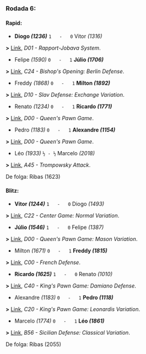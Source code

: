 ### Rodada 6:

#### Rapid:

* **Diogo *(1236)*** `1   -   0`  Vitor *(1316)*

**>** [Link](https://www.lichess.org/oLT8dFSp), *D01 - Rapport-Jobava System*.
* Felipe *(1590)* `0   -   1` **Júlio *(1706)***

**>** [Link](https://www.lichess.org/UPHBOLK8), *C24 - Bishop's Opening: Berlin Defense*.
* Freddy *(1868)* `0   -   1` **Milton *(1892)***

**>** [Link](https://www.lichess.org/DnGe3nKh), *D10 - Slav Defense: Exchange Variation*.
* Renato *(1234)* `0   -   1` **Ricardo *(1771)***

**>** [Link](https://www.lichess.org/1Wnoetil), *D00 - Queen's Pawn Game*.
* Pedro *(1183)* `0   -   1` **Alexandre *(1154)***

**>** [Link](https://www.lichess.org/uq0GqkcY), *D00 - Queen's Pawn Game*.
* Léo *(1933)* `½ - ½` Marcelo *(2018)*

**>** [Link](https://www.lichess.org/yah6Ermu), *A45 - Trompowsky Attack*.

De folga: Ribas (1623)

#### Blitz:

* **Vitor *(1244)*** `1   -   0`  Diogo *(1493)*

**>** [Link](https://www.lichess.org/wVZwlYka), *C22 - Center Game: Normal Variation*.
* **Júlio *(1546)*** `1   -   0`  Felipe *(1387)*

**>** [Link](https://www.lichess.org/Hd2EH2bV), *D00 - Queen's Pawn Game: Mason Variation*.
* Milton *(1671)* `0   -   1` **Freddy *(1815)***

**>** [Link](https://www.lichess.org/kntzkFHk), *C00 - French Defense*.
* **Ricardo *(1625)*** `1   -   0`  Renato *(1010)*

**>** [Link](https://www.lichess.org/W6qYlQxP), *C40 - King's Pawn Game: Damiano Defense*.
* Alexandre *(1183)* `0   -   1` **Pedro *(1118)***

**>** [Link](https://www.lichess.org/dRK4gyy6), *C20 - King's Pawn Game: Leonardis Variation*.
* Marcelo *(1774)* `0   -   1` **Léo *(1861)***

**>** [Link](https://www.lichess.org/Ay7CPkyi), *B56 - Sicilian Defense: Classical Variation*.

De folga: Ribas (2055)

